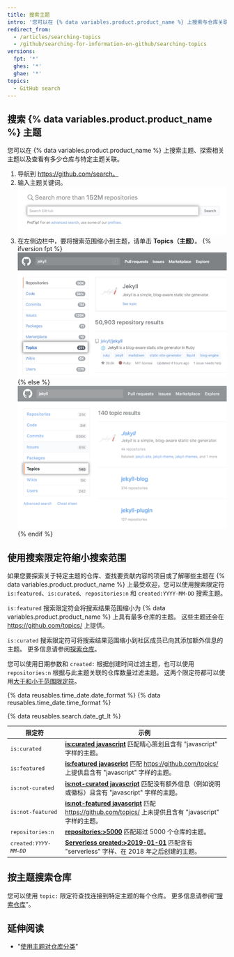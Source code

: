 ```yaml
---
title: 搜索主题
intro: '您可以在 {% data variables.product.product_name %} 上搜索与仓库关联的主题。'
redirect_from:
  - /articles/searching-topics
  - /github/searching-for-information-on-github/searching-topics
versions:
  fpt: '*'
  ghes: '*'
  ghae: '*'
topics:
  - GitHub search
---
```


## 搜索 {% data variables.product.product_name %} 主题

您可以在 {% data variables.product.product_name %} 上搜索主题、探索相关主题以及查看有多少仓库与特定主题关联。

1. 导航到 https://github.com/search。
2. 输入主题关键词。 ![搜索字段](/assets/images/help/search/search-field.png)
3. 在左侧边栏中，要将搜索范围缩小到主题，请单击 **Topics（主题）**。
{% ifversion fpt %}
  ![主题侧菜单选项突出显示的 Jekyll 仓库搜索结果页面](/assets/images/help/search/topic-left-side-navigation-dotcom.png){% else %}
![Jekyll repository search results page on dotcom with topics side-menu option highlighted](/assets/images/help/search/topic-left-side-navigation.png){% endif %}

## 使用搜索限定符缩小搜索范围

如果您要探索关于特定主题的仓库、查找要贡献内容的项目或了解哪些主题在 {% data variables.product.product_name %} 上最受欢迎，您可以使用搜索限定符 `is:featured`、`is:curated`、`repositories:n` 和 `created:YYYY-MM-DD` 搜索主题。

`is:featured` 搜索限定符会将搜索结果范围缩小为 {% data variables.product.product_name %} 上具有最多仓库的主题。 这些主题还会在 https://github.com/topics/ 上提供。

`is:curated` 搜索限定符可将搜索结果范围缩小到社区成员已向其添加额外信息的主题。 更多信息请参阅[探索仓库](https://github.com/github/explore)。

您可以使用日期参数和 `created:` 根据创建时间过滤主题，也可以使用 `repositories:n` 根据与此主题关联的仓库数量过滤主题。 这两个限定符都可以使用[大于和小于范围限定符](/articles/understanding-the-search-syntax)。

{% data reusables.time_date.date_format %} {% data reusables.time_date.time_format %}

{% data reusables.search.date_gt_lt %}

| 限定符                       | 示例                                                                                                                                                                              |
| ------------------------- | ------------------------------------------------------------------------------------------------------------------------------------------------------------------------------- |
| `is:curated`              | [**is:curated javascript**](https://github.com/search?utf8=%E2%9C%93&q=javascript+is%3Acurated&type=Topics) 匹配精心策划且含有 "javascript" 字样的主题。                                       |
| `is:featured`             | [**is:featured javascript**](https://github.com/search?utf8=%E2%9C%93&q=javascript+is%3Afeatured&type=Topics) 匹配 https://github.com/topics/ 上提供且含有 "javascript" 字样的主题。          |
| `is:not-curated`          | [**is:not-curated javascript**](https://github.com/search?utf8=%E2%9C%93&q=javascript+is%3Anot-curated&type=Topics) 匹配没有额外信息（例如说明或徽标）且含有 "javascript" 字样的主题。                    |
| `is:not-featured`         | [**is:not-featured javascript**](https://github.com/search?utf8=%E2%9C%93&q=javascript+is%3Anot-featured&type=Topics) 匹配 https://github.com/topics/ 上未提供且含有 "javascript" 字样的主题。 |
| `repositories:n`          | [**repositories:&gt;5000**](https://github.com/search?q=repositories%3A%3E5000) 匹配超过 5000 个仓库的主题。                                                                         |
| <code>created:<em>YYYY-MM-DD</em></code> | [**Serverless created:&gt;2019-01-01**](https://github.com/search?q=Serverless+created%3A%3E2019-01-01&type=Topics) 匹配含有 "serverless" 字样、在 2018 年之后创建的主题。                 |

## 按主题搜索仓库

您可以使用 `topic:` 限定符查找连接到特定主题的每个仓库。 更多信息请参阅“[搜索仓库](/articles/searching-for-repositories/#search-by-topic)”。

## 延伸阅读
- "[使用主题对仓库分类](/articles/classifying-your-repository-with-topics)"
